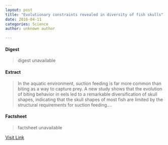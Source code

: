 ```yaml
---
layout: post
title: "Evolutionary constraints revealed in diversity of fish skulls"
date: 2016-04-11
categories: Science
author: unknown author

---
```



#### Digest
>digest unavailable

#### Extract
>In the aquatic environment, suction feeding is far more common than biting as a way to capture prey. A new study shows that the evolution of biting behavior in eels led to a remarkable diversification of skull shapes, indicating that the skull shapes of most fish are limited by the structural requirements for suction feeding....

#### Factsheet
>factsheet unavailable

[Visit Link](http://feeds.sciencedaily.com/~r/sciencedaily/~3/fkXwI831_sY/141117084721.htm)


